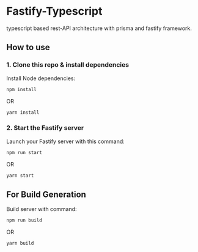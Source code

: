 # Fastify-Typescript
typescript based rest-API architecture with prisma and fastify framework.

## How to use

### 1. Clone this repo & install dependencies

Install Node dependencies:

```sh
npm install
```
OR
```sh
yarn install
```

### 2. Start the Fastify server

Launch your Fastify server with this command:

```sh
npm run start
```
OR
```sh
yarn start
```

## For Build Generation

Build server with command:

```sh
npm run build
```
OR
```sh
yarn build
```